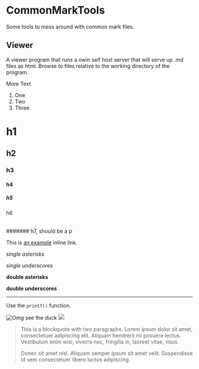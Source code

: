 # CommonMarkTools
Some tools to mess around with common mark files.

## Viewer
A viewer program that runs a owin self host server that will serve up .md files as html. 
Browse to files relative to the working directory of the program.

More Text

1. One
2. Two
5. Three

# h1
## h2
### h3
#### h4
##### h5
###### h6
####### h7, should be a p

This is [an example](http://example.com/ "Title") inline link.

*single asterisks*

_single underscores_

**double asterisks**

__double underscores__

---------------------------------------

<p>Use the <code>printf()</code> function.</p>

![Omg see the duck](http://i.telegraph.co.uk/multimedia/archive/03597/POTD_chick_3597497k.jpg)
![](http://i.telegraph.co.uk/multimedia/archive/03571/potd-squirrel_3571152k.jpg)

> This is a blockquote with two paragraphs. Lorem ipsum dolor sit amet,
> consectetuer adipiscing elit. Aliquam hendrerit mi posuere lectus.
> Vestibulum enim wisi, viverra nec, fringilla in, laoreet vitae, risus.
> 
> Donec sit amet nisl. Aliquam semper ipsum sit amet velit. Suspendisse
> id sem consectetuer libero luctus adipiscing.